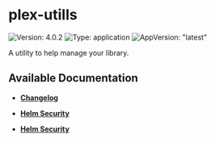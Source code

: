 # plex-utills

![Version: 4.0.2](https://img.shields.io/badge/Version-4.0.2-informational?style=flat-square) ![Type: application](https://img.shields.io/badge/Type-application-informational?style=flat-square) ![AppVersion: "latest"](https://img.shields.io/badge/AppVersion-"latest"-informational?style=flat-square)

A utility to help manage your library.

## Available Documentation

- [**Changelog**](CHANGELOG)

- [**Helm Security**](container-security)

- [**Helm Security**](helm-security)

